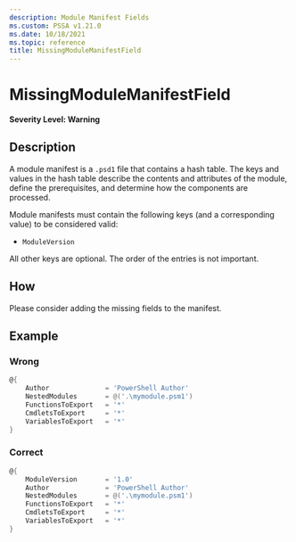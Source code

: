 ```yaml
---
description: Module Manifest Fields
ms.custom: PSSA v1.21.0
ms.date: 10/18/2021
ms.topic: reference
title: MissingModuleManifestField
---
```

# MissingModuleManifestField

**Severity Level: Warning**

## Description

A module manifest is a `.psd1` file that contains a hash table. The keys and values in the hash
table describe the contents and attributes of the module, define the prerequisites, and determine
how the components are processed.

Module manifests must contain the following keys (and a corresponding value) to be considered valid:

- `ModuleVersion`

All other keys are optional. The order of the entries is not important.

## How

Please consider adding the missing fields to the manifest.

## Example

### Wrong

```powershell
@{
    Author              = 'PowerShell Author'
    NestedModules       = @('.\mymodule.psm1')
    FunctionsToExport   = '*'
    CmdletsToExport     = '*'
    VariablesToExport   = '*'
}
```

### Correct

```powershell
@{
    ModuleVersion       = '1.0'
    Author              = 'PowerShell Author'
    NestedModules       = @('.\mymodule.psm1')
    FunctionsToExport   = '*'
    CmdletsToExport     = '*'
    VariablesToExport   = '*'
}
```
